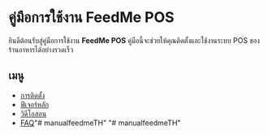 # คู่มือการใช้งาน FeedMe POS

ยินดีต้อนรับสู่คู่มือการใช้งาน **FeedMe POS** คู่มือนี้จะช่วยให้คุณติดตั้งและใช้งานระบบ POS ของร้านอาหารได้อย่างรวดเร็ว

## เมนู

- [การติดตั้ง](installation.md)
- [ฟีเจอร์หลัก](features.md)
- [วิดีโอสอน](videos.md)
- [FAQ](faq.md)"# manualfeedmeTH" 
"# manualfeedmeTH" 
